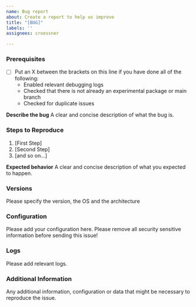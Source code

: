 ```yaml
---
name: Bug report
about: Create a report to help us improve
title: "[BUG]"
labels: ''
assignees: croessner

---
```


### Prerequisites

* [ ] Put an X between the brackets on this line if you have done all of the following:
    * Enabled relevant debugging logs
    * Checked that there is not already an experimental package or main branch
    * Checked for duplicate issues

**Describe the bug**
A clear and concise description of what the bug is.

### Steps to Reproduce

1. [First Step]
2. [Second Step]
3. [and so on...]

**Expected behavior**
A clear and concise description of what you expected to happen.

### Versions

Please specify the version, the OS and the architecture

### Configuration

Please add your configuration here. Please remove all security sensitive information before sending this issue!

### Logs

Please add relevant logs.

### Additional Information

Any additional information, configuration or data that might be necessary to reproduce the issue.
